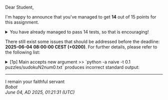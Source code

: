 Dear Student,

I'm happy to announce that you've managed to get **14** out of 15 points for this assignment.
<details><summary>You have already managed to pass 14 tests, so that is encouraging!</summary>&emsp;☑&nbsp;[1p]&nbsp;Solver&nbsp;abstract&nbsp;run&nbsp;algorithm<br>&emsp;☑&nbsp;[1p]&nbsp;Dancing&nbsp;links&nbsp;run&nbsp;algorithm<br>&emsp;☑&nbsp;[1p]&nbsp;Dancing&nbsp;links&nbsp;communicate&nbsp;with&nbsp;external&nbsp;solver<br>&emsp;☑&nbsp;[1p]&nbsp;Dancing&nbsp;links&nbsp;get&nbsp;lib<br>&emsp;☑&nbsp;[1p]&nbsp;Dancing&nbsp;links&nbsp;c&nbsp;args<br>&emsp;☑&nbsp;[1p]&nbsp;Dancing&nbsp;links&nbsp;grid&nbsp;from&nbsp;array<br>&emsp;☑&nbsp;[1p]&nbsp;First&nbsp;fail&nbsp;dfs<br>&emsp;☑&nbsp;[1p]&nbsp;First&nbsp;fail&nbsp;choose&nbsp;variable<br>&emsp;☑&nbsp;[1p]&nbsp;First&nbsp;fail&nbsp;state&nbsp;domain<br>&emsp;☑&nbsp;[1p]&nbsp;First&nbsp;fail&nbsp;state&nbsp;assign<br>&emsp;☑&nbsp;[1p]&nbsp;First&nbsp;fail&nbsp;state&nbsp;remove&nbsp;assignment<br>&emsp;☑&nbsp;[1p]&nbsp;First&nbsp;fail&nbsp;state&nbsp;from&nbsp;grid<br>&emsp;☑&nbsp;[1p]&nbsp;Recursion&nbsp;limit&nbsp;context&nbsp;works&nbsp;correctly<br>&emsp;☑&nbsp;[1p]&nbsp;Solver&nbsp;static&nbsp;solve</details>

There still exist some issues that should be addressed before the deadline: **2025-06-04 08:00:00 CEST (+0200)**. For further details, please refer to the following list:

<details><summary>[1p] Main accepts new argument &gt;&gt; `python -a naive -t 0.1 puzzles/sudokuN2num0.txt` produces incorrect standard output:</summary>-&nbsp;got:<br>puzzle&nbsp;grid:0,0,2,1&nbsp;0,2,0,0&nbsp;2,3,0,0&nbsp;4,0,0,0<br>-&nbsp;expected:<br>-------------<br>|&nbsp;3,4&nbsp;|&nbsp;2,1&nbsp;|<br>|&nbsp;1,2&nbsp;|&nbsp;4,3&nbsp;|<br>-------------<br>|&nbsp;2,3&nbsp;|&nbsp;1,4&nbsp;|<br>|&nbsp;4,1&nbsp;|&nbsp;3,2&nbsp;|<br>-------------</details>

-----------
I remain your faithful servant\
_Bobot_\
_June 04, AD 2025, 01:21:31 (UTC)_
